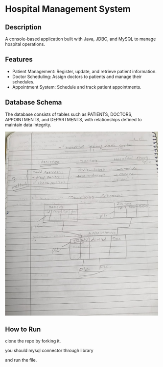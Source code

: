# Hospital Management System

## Description
A console-based application built with Java, JDBC, and MySQL to manage hospital operations.

## Features
- Patient Management: Register, update, and retrieve patient information.
- Doctor Scheduling: Assign doctors to patients and manage their schedules.
- Appointment System: Schedule and track patient appointments.

## Database Schema
The database consists of tables such as PATIENTS, DOCTORS, APPOINTMENTS, and DEPARTMENTS, with relationships defined to maintain data integrity.


<img src="src\HospitalManagement\dbSchema\dbSchema.jpg" alt="DB schema" width="500" height="600">


## How to Run
clone the repo by forking it.

you should mysql connector through library

and run the file.



